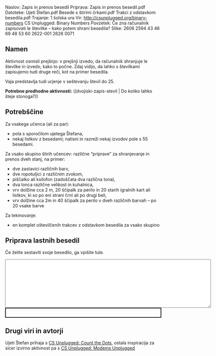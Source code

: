 Naslov: Zapis in prenos besedil
Priprava: Zapis in prenos besedil.pdf
Datoteke: 
	Ujeti Štefan.pdf
	Besede s štirimi črkami.pdf
	Trakci z odstavkom besedila.pdf
Trajanje: 1 šolska ura
Vir: http://csunplugged.org/binary-numbers CS Unplugged: Binary Numbers
Povzetek:
	Če zna računalnik zapisovati le številke – kako potem shrani besedila?
Slike:
    2606 2594 43 46 69 48 53 60 2622-001 2626 0071

Namen
-----

Aktivnost osmisli prejšnjo: v prejšnji izvedo, da računalnik shranjuje le številke in izvedo, kako to počne. Zdaj vidijo, da lahko s številkami zapisujemo tudi druge reči, kot na primer besedila.

Vaja predstavlja tudi urjenje v seštevanju števil do 25.

**Potrebne predhodne aktivnosti:** ((dvojiski-zapis-stevil | Do koliko lahko šteje stonoga?))

Potrebščine
-----------

Za vsakega učenca (ali za par):

- pola s sporočilom ujetega Štefana,
- nekaj listkov z besedami; natisni in razreži nekaj izvodov pole s 55 besedami.

Za vsako skupino štirih učencev: različne “priprave” za shranjevanje in prenos dveh stanj, na primer:

- dve zastavici različnih barv,
- dve ropotuljici z različnim zvokom,
- piščalko ali ksilofon (zadoščata dva različna tona),
- dva lonca različne velikost in kuhalnica,
- vrv dolžine cca 2 m, 20 ščipalk za perilo in 20 starih igralnih kart ali listkov, ki so po eni strani črni ali po drugi beli,
- vrv dolžine cca 2m in 40 ščipalk za perilo v dveh različnih barvah – po 20 vsake barve

Za tekmovanje:

- en komplet oštevilčenih trakcev z odstavkom besedila za vsako skupino

Priprava lastnih besedil
------------------------

<script>

abeceda = 'abcčdefghijklmnoprsštuvzž.,';

function enc_bin(c) {
    var e = '';
    for(var i = 5; i; i--) {
        e += c < 16 ? '0' : '1';
        c = (c & 15) << 1
    }
    return e;
}


function encode_all(txt) {
    //alert("X");
    txt = ' ' + txt.toLocaleLowerCase();
    var i = 0;
    var enc = '<p>';
    for(c = 0; c < txt.length; c++) {
        var e = abeceda.indexOf(txt[c]);
        if (e == -1) {
            while (e == -1) {
                c++;
                if (c == txt.length) {
                    break;
                }
                var e = abeceda.indexOf(txt[c]);
            }
            if (c == txt.length) {
                break;
            }
            i++;
            enc += '</p>\n<p>' + i.toString() + '&nbsp;&nbsp;&nbsp;&nbsp;';
        }
        enc += enc_bin(e + 1) + '&nbsp;&nbsp;&nbsp;';
    }
    enc += "</p>";
    document.getElementById('encoded').innerHTML = enc;
}

</script>

Če želite sestaviti svoje besedilo, ga vpišite tule.

<textarea rows="10" cols="80" onkeyup="encode_all(this.value)"></textarea>
<div style="border: 2px solid black; padding: 4px; min-height: 20px;" id="encoded"></div>


Drugi viri in avtorji
---------------------

Ujeti Štefan prihaja s [CS Unplugged: Count the Dots](http://csunplugged.org/binary-numbers), ostala inspiracija za sicer izvirno aktivnost pa s [CS Unplugged: Modems Unplugged](http://csunplugged.org/modem)
